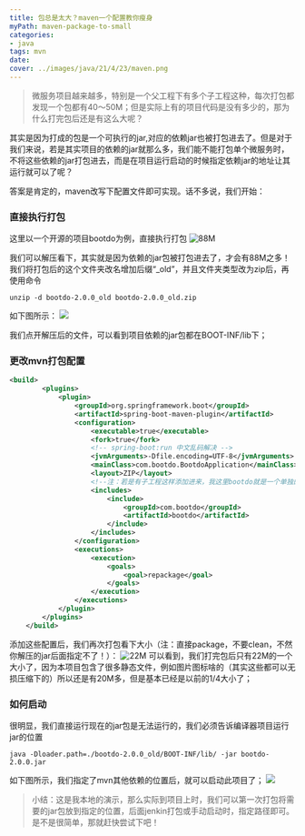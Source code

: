 ```yaml
---
title: 包总是太大？maven一个配置教你瘦身
myPath: maven-package-to-small
categories:
- java
tags: mvn
date:
cover: ../images/java/21/4/23/maven.png
---
```



> 微服务项目越来越多，特别是一个父工程下有多个子工程这种，每次打包都发现一个包都有40～50M；但是实际上有的项目代码是没有多少的，那为什么打完包后还是有这么大呢？

其实是因为打成的包是一个可执行的jar,对应的依赖jar也被打包进去了。但是对于我们来说，若是其实项目的依赖的jar就那么多，我们能不能打包单个微服务时，不将这些依赖的jar打包进去，而是在项目运行启动的时候指定依赖jar的地址让其运行就可以了呢？

答案是肯定的，maven改写下配置文件即可实现。话不多说，我们开始：

### 直接执行打包
这里以一个开源的项目bootdo为例，直接执行打包
![88M](https://s1.ax1x.com/2020/07/16/UrIDO0.jpg)

我们可以解压看下，其实就是因为依赖的jar包被打包进去了，才会有88M之多！
我们将打包后的这个文件夹改名增加后缀“_old”，并且文件夹类型改为zip后，再使用命令
```shell
unzip -d bootdo-2.0.0_old bootdo-2.0.0_old.zip
```
如下图所示：
![](https://s1.ax1x.com/2020/07/17/UrbkV0.png)

我们点开解压后的文件，可以看到项目依赖的jar包都在BOOT-INF/lib下；
### 更改mvn打包配置
```xml
<build>
        <plugins>
            <plugin>
                <groupId>org.springframework.boot</groupId>
                <artifactId>spring-boot-maven-plugin</artifactId>
                <configuration>
                    <executable>true</executable>
                    <fork>true</fork>
                    <!-- spring-boot:run 中文乱码解决 -->
                    <jvmArguments>-Dfile.encoding=UTF-8</jvmArguments>
                    <mainClass>com.bootdo.BootdoApplication</mainClass>
                    <layout>ZIP</layout>
                    <!--注：若是有子工程这样添加进来，我这里bootdo就是一个单独的工程所以这里我只添加一个 -->
                    <includes>
                        <include>
                            <groupId>com.bootdo</groupId>
                            <artifactId>bootdo</artifactId>
                        </include>
                    </includes>
                </configuration>
                <executions>
                    <execution>
                        <goals>
                            <goal>repackage</goal>
                        </goals>
                    </execution>
                </executions>
            </plugin>
        </plugins>
    </build>
```
添加这些配置后，我们再次打包看下大小（注：直接package，不要clean，不然你解压的jar后面指定不了！）：
![22M](https://s1.ax1x.com/2020/07/17/Ur7YTK.png)
可以看到，我们打完包后只有22M的一个大小了，因为本项目包含了很多静态文件，例如图片图标啥的（其实这些都可以无损压缩下的）所以还是有20M多，但是基本已经是以前的1/4大小了；

### 如何启动
很明显，我们直接运行现在的jar包是无法运行的，我们必须告诉编译器项目运行jar的位置

```shell
java -Dloader.path=./bootdo-2.0.0_old/BOOT-INF/lib/ -jar bootdo-2.0.0.jar
```
如下图所示，我们指定了mvn其他依赖的位置后，就可以启动此项目了；
![](https://s1.ax1x.com/2020/07/17/UrqYT0.png)

>小结：这是我本地的演示，那么实际到项目上时，我们可以第一次打包将需要的jar包放到指定的位置，后面jenkin打包或手动启动时，指定路径即可。是不是很简单，那就赶快尝试下吧！